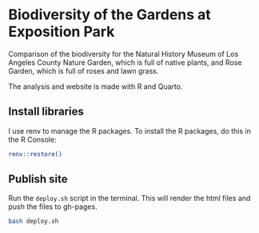 # Biodiversity of the Gardens at Exposition Park

Comparison of the biodiversity for the Natural History Museum of Los Angeles County Nature Garden, which is full of native plants, and Rose Garden, which is full of roses and lawn grass.

The analysis and website is made with R and Quarto.

## Install libraries

I use renv to manage the R packages. To install the R packages, do this in the R Console:

```bash
renv::restore()
```

## Publish site

Run the `deploy.sh` script in the terminal. This will render the html files and push the files to gh-pages.

```bash
bash deploy.sh
```


